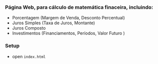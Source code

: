 ### Página Web, para cálculo de matemática finaceira, incluindo:
* Porcentagem (Margem de Venda, Desconto Percentual)
* Juros Simples (Taxa de Juros, Montante)
* Juros Composto
* Investimentos (Financiamentos, Períodos, Valor Futuro  )

### Setup
* open `index.html`